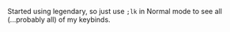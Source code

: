 Started using legendary, so just use `;lk` in Normal mode to see all (...probably
all) of my keybinds.
